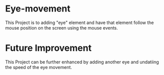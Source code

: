 # Eye-movement
This Project is to adding  "eye" element and have that element follow the mouse position on the screen using the mouse events.
# Future Improvement
This Project can be further enhanced by adding another eye and undatiing the speed of the eye movement.
